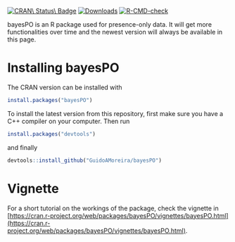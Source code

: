 <!-- badges: start -->
[![CRAN\ Status\ Badge](http://r-pkg.org/badges/version/bayesPO?color=blue)](http://cran.r-project.org/package=bayesPO)
[![Downloads](http://cranlogs.r-pkg.org/badges/bayesPO?color=blue)](http://cran.rstudio.com/package=bayesPO)
[![R-CMD-check](https://github.com/GuidoAMoreira/bayesPO/workflows/R-CMD-check/badge.svg)](https://github.com/GuidoAMoreira/bayesPO/actions)
<!-- badges: end -->

bayesPO is an R package used for presence-only data. It will get more functionalities over time and the newest version will always be available in this page.

# Installing bayesPO

The CRAN version can be installed with

```R
install.packages("bayesPO")
```

To install the latest version from this repository, first make sure you have a C++ compiler on your computer. Then run

```R
install.packages("devtools")
```

and finally

```R
devtools::install_github("GuidoAMoreira/bayesPO")
```

# Vignette

For a short tutorial on the workings of the package, check the vignette in [https://cran.r-project.org/web/packages/bayesPO/vignettes/bayesPO.html](https://cran.r-project.org/web/packages/bayesPO/vignettes/bayesPO.html).
